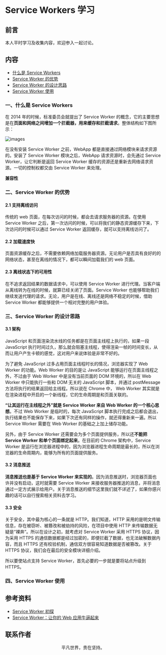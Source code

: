 # Service Workers 学习

## 前言

本人平时学习及收集内容，欢迎参入一起讨论。

## 内容

- [什么是 Service Workers]()
- [Service Worker 的优势]()
- [Service Worker 的设计思路]()
- [Service Worker 使用]()

### 一、什么是 Service Workers

在 2014 年的时候，标准委员会就提出了 Service Worker 的概念，它的主要思想是在**页面和网络之间增加一个拦截器，用来缓存和拦截请求**。整体结构如下图所示：

![images](service-worker.png)

在没有安装 Service Worker 之前，WebApp 都是直接通过网络模块来请求资源的。安装了 Service Worker 模块之后，WebApp 请求资源时，会先通过 Service Worker，让它判断是返回 Service Worker 缓存的资源还是重新去网络请求资源。一切的控制权都交由 Service Worker 来处理。

**兼容性**

### 二、Service Worker 的优势

#### 2.1 支持离线访问

传统的 web 页面，在每次访问的时候，都会去请求服务器的资源。在使用 Service Worker 之后，第一次访问的时候，可以将我们的静态资源缓存下来，下次访问的时候可以通过 Service Worker 返回缓存，就可以支持离线访问了。

#### 2.2 加载速度快

页面资源缓存之后，不需要依赖网络加载服务器资源。无论用户是否具有良好的的网络状态，甚至在离线的情况下，都可以瞬间加载我们的 web 页面。

#### 2.3 离线状态下的可用性

在不追求返回结果的数据请求中，可以使用 Service Worker 进行代理。当客户端从离线转为在线的时候，就算已经关闭了页面。Service Worker 也能够帮助我们继续发送代理的请求。无论，用户是在线、离线还是网络不稳定的时候，借助 Service Worker 都能够提供一个相对完整的用户体验。

### 三、Service Worker 的设计思路

#### 3.1 架构

JavaScript 和页面渲染流水线的任务都是在页面主线程上执行的，如果一段 JavaScript 执行时间过久，那么就会阻塞主线程，使得渲染一帧的时间变长，从而让用户产生卡顿的感觉，这对用户来说体验是非常不好的。

为了避免 JavaScript 过多占用页面主线程时长的情况，浏览器实现了 Web Worker 的功能。Web Worker 的目的是让 JavaScript 能够运行在页面主线程之外，不过由于 Web Worker 中是没有当前页面的 DOM 环境的，所以在 Web Worker 中只能执行一些和 DOM 无关的 JavaScript 脚本，并通过 postMessage 方法将执行的结果返回给主线程。所以说在 Chrome 中， Web Worker 其实就是在渲染进程中开启的一个新线程，它的生命周期是和页面关联的。

**“让其运行在主线程之外”就是 Service Worker 来自 Web Worker 的一个核心思想**。不过 Web Worker 是临时的，每次 JavaScript 脚本执行完成之后都会退出，执行结果也不能保存下来，如果下次还有同样的操作，就还得重新来一遍。所以 Service Worker 需要在 Web Worker 的基础之上加上储存功能。

另外，由于 Service Worker 还需要会为多个页面提供服务，所以还**不能把 Service Worker 和单个页面绑定起来**。在目前的 Chrome 架构中，Service Worker 是运行在浏览器进程中的，因为浏览器进程生命周期是最长的，所以在浏览器的生命周期内，能够为所有的页面提供服务。

#### 3.2 消息推送

**消息推送也是基于 Service Worker 来实现的**。因为消息推送时，浏览器页面也许并没有启动，这时就需要 Service Worker 来接收服务器推送的消息，并将消息通过一定方式展示给用户。关于消息推送的细节这里我们就不详述了，如果你感兴趣的话可以自行搜索相关资料去学习。

#### 3.3 安全

关于安全，其中最为核心的一条就是 HTTP。我们知道，HTTP 采用的是明文传输信息，存在被窃听、被篡改和被劫持的风险，在项目中使用 HTTP 来传输数据无疑是“裸奔”。所以在设计之初，就考虑对 Service Worker 采用 HTTPS 协议，因为采用 HTTPS 的通信数据都是经过加密的，即便拦截了数据，也无法破解数据内容，而且 HTTPS 还有校验机制，通信双方很容易知道数据是否被篡改。关于 HTTPS 协议，我们会在最后的安全模块详细介绍。

所以要使站点支持 Service Worker，首先必要的一步就是要将站点升级到 HTTPS。

### 四、Service Worker 使用

## 参考资料

- [Service Worker 初探](https://mp.weixin.qq.com/s/cNgC0uDrILaFY5TFL_Bglw)
- [Service Worker：让你的 Web 应用牛逼起来](https://mp.weixin.qq.com/s/IhMyaCYrTAXJcKSPSnEOjw)

## 联系作者

<div align="center">
    <p>
        平凡世界，贵在坚持。
    </p>
    <img :src="$withBase('/about/contact.png')" />
</div>
